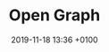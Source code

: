 ---
layout: post
comments: true
title:  "Open Graph"
date:   2019-11-18 13:36 +0100
categories: Blog post
---